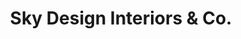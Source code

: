 ---
title: "Sky Design Interiors & Co."
url: /bend/sky-design-interiors-and-co/
shop: interior decoration
---